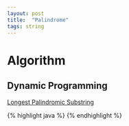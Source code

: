 ```yaml
---
layout: post
title:  "Palindrome"
tags: string
---
```

# Algorithm
## Dynamic Programming

[Longest Palindromic Substring][longest-palindromic-substring]

{% highlight java %}
{% endhighlight %}

[longest-palindromic-substring]: https://leetcode.com/problems/longest-palindromic-substring/
